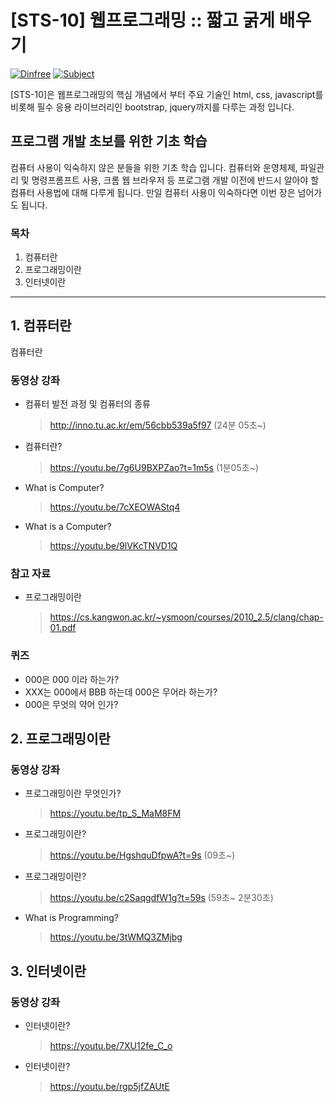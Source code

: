 # [STS-10] 웹프로그래밍 :: 짧고 굵게 배우기

[![Dinfree][din-badge]][din-url]
[![Subject][basic-badge]][din-url]

[STS-10]은 웹프로그래밍의 핵심 개념에서 부터 주요 기술인 html, css, javascript를 비롯해 필수 응용 라이브러리인 bootstrap, jquery까지를 다루는 과정 입니다.

 ## 프로그램 개발 초보를 위한 기초 학습
컴퓨터 사용이 익숙하지 않은 분들을 위한 기초 학습 입니다. 컴퓨터와 운영체제, 파일관리 및 명령프롬프트 사용, 크롬 웹 브라우저 등 
프로그램 개발 이전에 반드시 알아야 할 컴퓨터 사용법에 대해 다루게 됩니다. 만일 컴퓨터 사용이 익숙하다면 이번 장은 넘어가도 됩니다.

### 목차
1. 컴퓨터란
2. 프로그래밍이란
3. 인터넷이란

---
## 1. 컴퓨터란
컴퓨터란

### 동영상 강좌
- 컴퓨터 발전 과정 및 컴퓨터의 종류
    > http://inno.tu.ac.kr/em/56cbb539a5f97 (24분 05초~)
- 컴퓨터란?
    >  https://youtu.be/7g6U9BXPZao?t=1m5s  (1분05초~)
- What is Computer?
    >  https://youtu.be/7cXEOWAStq4
- What is a Computer?
    >  https://youtu.be/9lVKcTNVD1Q

### 참고 자료
- 프로그래밍이란
    >  https://cs.kangwon.ac.kr/~ysmoon/courses/2010_2.5/clang/chap-01.pdf

### 퀴즈
- 000은 000 이라 하는가?
- XXX는 000에서 BBB 하는데 000은 무어라 하는가?
- 000은 무엇의 약어 인가?

## 2. 프로그래밍이란

### 동영상 강좌
- 프로그래밍이란 무엇인가?
    >  https://youtu.be/tp_S_MaM8FM
- 프로그래밍이란?
    >  https://youtu.be/HgshquDfpwA?t=9s (09초~)
- 프로그래밍이란?
    >  https://youtu.be/c2SaqgdfW1g?t=59s (59초~ 2분30초)
- What is Programming?
    >  https://youtu.be/3tWMQ3ZMjbg

## 3. 인터넷이란

### 동영상 강좌
- 인터넷이란?
    >  https://youtu.be/7XU12fe_C_o
- 인터넷이란?
    >  https://youtu.be/rgp5jfZAUtE

[din-badge]:https://img.shields.io/badge/dinfree-edu-orange.svg
[din-url]:https://github.com/dinfree
[basic-badge]:https://img.shields.io/badge/core-basic-green.svg
